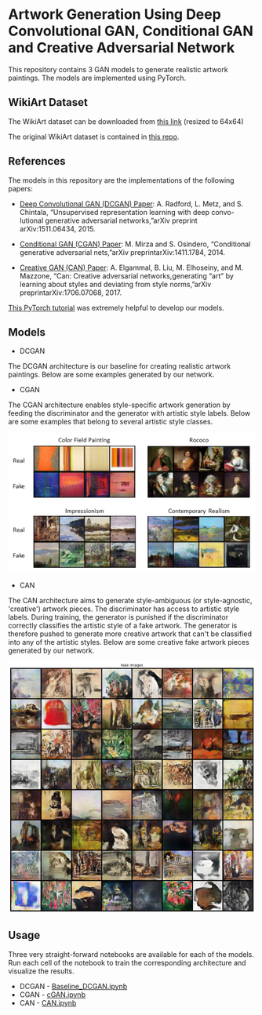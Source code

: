 # Artwork Generation Using Deep Convolutional GAN, Conditional GAN and Creative Adversarial Network

This repository contains 3 GAN models to generate realistic artwork paintings. The models are implemented using PyTorch.

## WikiArt Dataset

The WikiArt dataset can be downloaded from [this link](https://drive.google.com/file/d/1uX3rC7a_aRtsQAz8UTCGOiTvO-3b0yXY/view?usp=sharing) (resized to 64x64)

The original WikiArt dataset is contained in [this repo](https://github.com/cs-chan/ArtGAN/tree/master/WikiArt%20Dataset).

## References

The models in this repository are the implementations of the following papers:

* [Deep Convolutional GAN (DCGAN) Paper](https://arxiv.org/pdf/1511.06434.pdf): A. Radford, L. Metz, and S. Chintala, “Unsupervised representation learning with deep convo-lutional generative adversarial networks,”arXiv preprint arXiv:1511.06434, 2015.

* [Conditional GAN (CGAN) Paper](https://arxiv.org/pdf/1411.1784.pdf): M. Mirza and S. Osindero, “Conditional generative adversarial nets,”arXiv preprintarXiv:1411.1784, 2014.

* [Creative GAN (CAN) Paper](https://arxiv.org/pdf/1706.07068.pdf): A. Elgammal, B. Liu, M. Elhoseiny, and M. Mazzone, “Can:  Creative adversarial networks,generating  “art”  by  learning  about  styles  and  deviating  from  style  norms,”arXiv preprintarXiv:1706.07068, 2017.

[This PyTorch tutorial](https://pytorch.org/tutorials/beginner/dcgan_faces_tutorial.html) was extremely helpful to develop our models.

## Models

* DCGAN

The DCGAN architecture is our baseline for creating realistic artwork paintings. Below are some examples generated by our network.

* CGAN

The CGAN architecture enables style-specific artwork generation by feeding the discriminator and the generator with artistic style labels. Below are some examples that belong to several artistic style classes.

![](https://github.com/otepencelik/GAN-Artwork-Generation/blob/master/cgan_results.png)

* CAN

The CAN architecture aims to generate style-ambiguous (or style-agnostic, 'creative') artwork pieces. The discriminator has access to artistic style labels. During training, the generator is punished if the discriminator correctly classifies the artistic style of a fake artwork. The generator is therefore pushed to generate more creative artwork that can't be classified into any of the artistic styles. Below are some creative fake artwork pieces generated by our network.

![](https://github.com/otepencelik/GAN-Artwork-Generation/blob/master/CAN_examples.png)

## Usage

Three very straight-forward notebooks are available for each of the models. Run each cell of the notebook to train the corresponding architecture and visualize the results.

* DCGAN - [Baseline_DCGAN.ipynb](https://github.com/otepencelik/GAN-Artwork-Generation/blob/master/Baseline_DCGAN.ipynb)
* CGAN - [cGAN.ipynb](https://github.com/otepencelik/GAN-Artwork-Generation/blob/master/cGAN.ipynb)
* CAN - [CAN.ipynb](https://github.com/otepencelik/GAN-Artwork-Generation/blob/master/CAN.ipynb)


